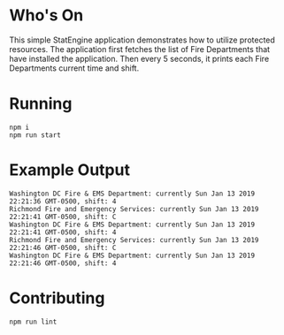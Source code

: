 # Who's On

This simple StatEngine application demonstrates how to utilize protected resources.
The application first fetches the list of Fire Departments that have installed the application.
Then every 5 seconds, it prints each Fire Departments current time and shift.

# Running
```
npm i
npm run start
```

# Example Output
```
Washington DC Fire & EMS Department: currently Sun Jan 13 2019 22:21:36 GMT-0500, shift: 4
Richmond Fire and Emergency Services: currently Sun Jan 13 2019 22:21:41 GMT-0500, shift: C
Washington DC Fire & EMS Department: currently Sun Jan 13 2019 22:21:41 GMT-0500, shift: 4
Richmond Fire and Emergency Services: currently Sun Jan 13 2019 22:21:46 GMT-0500, shift: C
Washington DC Fire & EMS Department: currently Sun Jan 13 2019 22:21:46 GMT-0500, shift: 4
```

# Contributing
```
npm run lint
```

